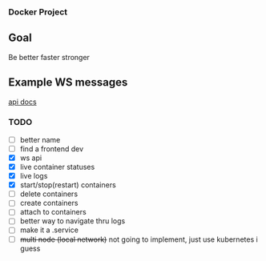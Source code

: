 ### Docker Project

## Goal
Be better faster stronger

## Example WS messages
[api docs](https://github.com/fr-str/docker-project/blob/master/api/actions/README.md)

### TODO
 - [ ] better name
 - [ ] find a frontend dev
 - [X] ws api
 - [X] live container statuses
 - [X] live logs
 - [X] start/stop(restart) containers
 - [ ] delete containers
 - [ ] create containers
 - [ ] attach to containers
 - [ ] better way to navigate thru logs
 - [ ] make it a .service
 - [ ] ~~multi node (local network)~~ not going to implement, just use kubernetes i guess
